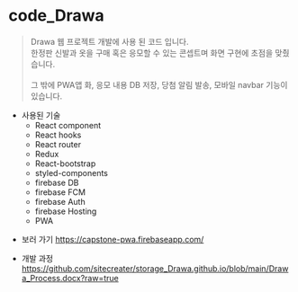# code_Drawa

> Drawa 웹 프로젝트 개발에 사용 된 코드 입니다.
> <br>한정판 신발과 옷을 구매 혹은 응모할 수 있는 콘셉트며 화면 구현에 초점을 맞췄습니다.</br>
> <br>그 밖에 PWA앱 화, 응모 내용 DB 저장, 당첨 알림 발송, 모바일 navbar 기능이 있습니다.</br>

* 사용된 기술
  * React component
  * React hooks
  * React router
  * Redux
  * React-bootstrap
  * styled-components
  * firebase DB
  * firebase FCM
  * firebase Auth
  * firebase Hosting
  * PWA

- 보러 가기
  https://capstone-pwa.firebaseapp.com/
  
- 개발 과정
  https://github.com/sitecreater/storage_Drawa.github.io/blob/main/Drawa_Process.docx?raw=true
